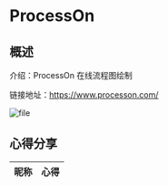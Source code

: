 # ProcessOn

## 概述

介绍：ProcessOn 在线流程图绘制

链接地址：https://www.processon.com/

![file](https://vip.123pan.cn/1831704795/public/%E6%88%91%E7%9A%84%E5%B7%A5%E5%85%B7%E7%AE%B1-202404-00/images/ProcessOn/0.png)

## 心得分享

| 昵称 | 心得 |
| :---: | :--- |